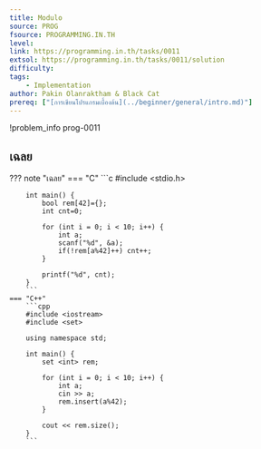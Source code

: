 ```yaml
---
title: Modulo
source: PROG
fsource: PROGRAMMING.IN.TH
level:
link: https://programming.in.th/tasks/0011
extsol: https://programming.in.th/tasks/0011/solution
difficulty: 
tags: 
    - Implementation
author: Pakin Olanraktham & Black Cat
prereq: ["[การเขียนโปรแกรมเบื้องต้น](../beginner/general/intro.md)"]
---
```


!problem_info prog-0011

## เฉลย

??? note "เฉลย"
    === "C"
        ```c
        #include <stdio.h>

        int main() {
            bool rem[42]={};
            int cnt=0;

            for (int i = 0; i < 10; i++) {
                int a;
                scanf("%d", &a);
                if(!rem[a%42]++) cnt++;
            }

            printf("%d", cnt);
        }
        ```
    === "C++"
        ```cpp
        #include <iostream>
        #include <set>

        using namespace std;

        int main() {
            set <int> rem;

            for (int i = 0; i < 10; i++) {
                int a;
                cin >> a;
                rem.insert(a%42);
            }

            cout << rem.size();
        }
        ```
